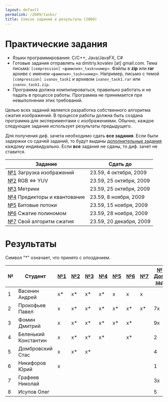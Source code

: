 ```yaml
---
layout: default
permalink: /2009/tasks/
title: Список заданий и результаты (2009)
---
```


# Практические задания

* Языки программирования: C/C++, Java/JavaFX, C#
* Готовые задания отправлять на dmitriy.kovalev [at] gmail.com. Тема письма: `[compression] <фамилия>_task<номер>`. Файлы в **zip** или **rar** архиве с именем `<фамилия>_task<номер>`. Например, письмо с темой `[compression] ivanov_task1` и архивом `ivanov_task1.rar` или `ivanov_task1.zip`.
* Программа должна компилироваться, правильно работать и не падать в процессе работы. Программа не принимается при невыполнении этих требований.

Целью всех заданий является разработка собственного алгоритма сжатия изображений. В процессе работы должна быть создана программа для экспериментами с изображениями. Обычно, каждое следующее задание использует результаты предыдущего.

Для получения диф. зачета необходимо сдать **все задания**. Если были задержки со сдачей заданий, то будут выданы [дополнительные задания]({{site.baseurl}}2009/tasks/additional/) каждому индивидуально. Если **все** задания не сданы, то диф. зачет не ставится.


| Задание                         | Сдать до                                  |
|---------------------------------|-------------------------------------------|
| [№1] Загрузка изображений       | 23.59, 4 октября, 2009                    |
| [№2] RGB <=> YUV                | 23.59, 25 октября, 2009                   |
| [№3] Метрики                    | 23.59, 25 октября, 2009                   |
| [№4] Предикторы и квантование   | 23.59, 8 ноября, 2009                     |
| [№5] Битовые потоки             | 23.59, 15 ноября, 2009                    |
| [№6] Сжатие полиномом           | 23.59, 28 ноября, 2009                    |
| [№7] Свой алгоритм сжатия       | 23.59, 20 декабря, 2009                   |

# Результаты

Символ "\*" означает, что принято с опозданием.

|№| Студент                | [№1]  | [№2]  | [№3]  | [№4]  | [№5]  | [№6]  | [№7]  | [№ Доп. зад]  |
|-|------------------------|-------|-------|-------|-------|-------|-------|-------|---------------|
|1| Васенин Андрей         | x*    | x*    | x*    |  x*   |   x   |   x   |   x   |               |
|2| Прокофьев Павел        | x     | x*    | x*    |  x*   |   x*  |   x*  |   x*  | 7x            |
|3| Фомин Дмитрий          | x     | x*    | x*    |  x*   |   x*  |   x*  |       | 9x            |
|4| Беленький Константин   | x     | x*    | x*    |  x*   |       |   x*  |       | 2             |
|5| Домбровский Стас       | x     | x*    | x*    |       |       |       |       | 4             |
|6| Никифоров Юрий         | x     |       |       |       |       |       |       | 1             |
|7| Графеев Николай        |       |       |       |       |       |       |       | 3x            |
|8| Исупов Олег            |       |       |       |       |       |       |       | 5             |

[№1]: {{site.baseurl}}task1/
[№2]: {{site.baseurl}}task2/
[№3]: {{site.baseurl}}task3/
[№4]: {{site.baseurl}}task4/
[№5]: {{site.baseurl}}task5/
[№6]: {{site.baseurl}}task6/
[№7]: {{site.baseurl}}task7/
[№ Доп. зад]: {{site.baseurl}}/2009/tasks/additional/
